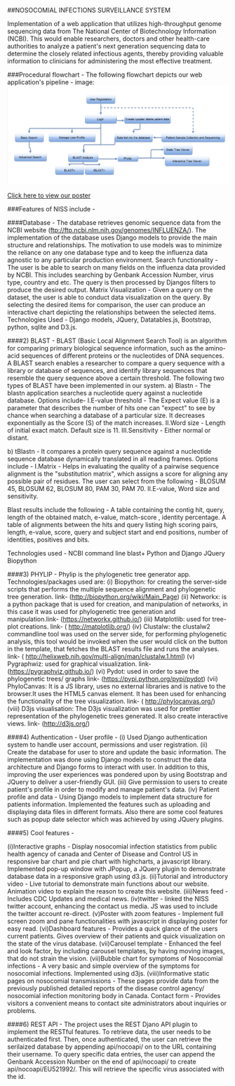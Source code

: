 ##NOSOCOMIAL INFECTIONS SURVEILLANCE SYSTEM

Implementation of a web application that utilizes high-throughput genome sequencing data from The National Center of Biotechnology Information (NCBI). This would enable researchers, doctors and other health-care authorities to analyze a patient's next generation sequencing data to determine the closely related infectious agents, thereby providing valuable information to clinicians for administering the most effective treatment.

###Procedural flowchart - 
The following flowchart depicts our web application's pipeline - 
image: ![](flow.png) 

[Click here to view our poster](http://cmpt470.csil.sfu.ca:8009/project/) 

###Features of NISS include - 

####Database - 
The database retrieves genomic sequence data from the NCBI website (ftp://ftp.ncbi.nlm.nih.gov/genomes/INFLUENZA/). The implementation of the database uses Django models to provide the main structure and relationships. The motivation to use models was to minimize the reliance on any one database type and to keep the influenza data agnostic to any particular production environment. 
Search functionality - The user is be able to search on many fields on the influenza data provided by NCBI. This includes searching by Genbank Accession Number, virus type, country and etc. The query is then processed by Djangos filters to produce the desired output. 
Matrix Visualization - Given a query on the dataset, the user is able to conduct data visualization on the query. By selecting the desired items for comparison, the user can produce an interactive chart depicting the relationships between the selected items. 
Technologies Used - Django models, JQuery, Datatables.js, Bootstrap, python, sqlite and D3.js. 

####2) BLAST - 
BLAST (Basic Local Alignment Search Tool) is an algorithm for comparing primary biological sequence information, such as the amino-acid sequences of different proteins or the nucleotides of DNA sequences. A BLAST search enables a researcher to compare a query sequence with a library or database of sequences, and identify library sequences that resemble the query sequence above a certain threshold. The following two types of BLAST have been implemented in our system. 
a) Blastn - The blastn application searches a nucleotide query against a nucleotide database. Options include- 
I.E-value threshold - The Expect value (E) is a parameter that describes the number of hits one can "expect" to see by chance when searching a database of a particular size. It decreases exponentially as the Score (S) of the match increases. 
II.Word size - Length of initial exact match. Default size is 11.
III.Sensitivity - Either normal or distant.

b) tBlastn - It compares a protein query sequence against a nucleotide sequence database dynamically translated in all reading frames. Options include - 
I.Matrix  - Helps in evaluating the quality of a pairwise sequence alignment is the "substitution matrix", which assigns a score for aligning any possible pair of residues. The user can select from the following - BLOSUM 45, BLOSUM 62, BLOSUM 80, PAM 30, PAM 70.
II.E-value, Word size and sensitivity.

Blast results include the following - 
A table containing the contig hit, query, length of the obtained match, e-value, match-score , identity percentage.
A table of alignments between the hits and query listing high scoring pairs, length, e-value, score, query and subject start and end positions, number of identities, positives and bits.

Technologies used - 
NCBI command line blast+ 
Python and Django
JQuery
Biopython

####3) PHYLIP - 
   Phylip is the phylogenetic tree generator app. Technologies/packages used are:
   (i) Biopython: for creating the server-side scripts that performs the multiple sequence alignment and phylogenetic tree generation. link- (http://biopython.org/wiki/Main_Page)
   (ii) Networkx: is a python package that is used for creation, and manipulation of networks, in this case it was used for phylogenetic tree generation and manipulation.link- (https://networkx.github.io/)
   (iii) Matplotlib: used for tree-plot creations. link- ( http://matplotlib.org/)
   (iv) Clustalw: the clustalw2 commandline tool was used on the server side, for performing phylogenetic analysis, this tool would be invoked when the user would click on the button in the template, that fetches the BLAST results file and runs the analyses.
 link- ( http://helixweb.nih.gov/multi-align/man/clustalw.1.html)
   (v) Pygraphwiz: used for graphical visualization. 
link- (https://pygraphviz.github.io/)
   (vi) Pydot: used in order to save the phylogenetic trees/ graphs
link- (https://pypi.python.org/pypi/pydot)
   (vii) PhyloCanvas: It is a JS library, uses no external libraries and is native to the browser.It uses the HTML5 canvas element. It has been used for enhancing the functionality of the tree visualization.
link- ( http://phylocanvas.org/)
    (viii) D3js visualisation: The D3js visualization was used for prettier representation of the phylogenetic trees generated. It also create interactive views. 
link- (http://d3js.org/)

####4) Authentication - 
User profile -
(i) Used Django authentication system to handle user account, permissions and user registration. 
(ii) Create the database for user to store and update the basic information. The implementation was done using Django models to construct the data architecture and Django forms to interact with user. In addition to this, improving the user experiences was pondered upon by using Bootstrap and JQuery to deliver a user-friendly GUI. 
(iii) Give permission to users to create patient's profile in order to modify and manage patient's data. 
(iv) Patient profile and data - Using Django models to implement data structure for patients information. Implemented the features such as uploading and displaying data files in different formats. Also there are some cool features such as popup date selector which was achieved by using JQuery plugins. 


####5) Cool features -  

(i)Interactive graphs - Display nosocomial infection statistics from public health agency of canada and Center of Disease and Control US in responsive bar chart and pie chart with highcharts, a javascript library. Implemented pop-up window with JPopup, a JQuery plugin  to demonstrate database data in a responsive graph using d3.js.
(ii)Tutorial and introductory video - Live tutorial to demonstrate main functions about our website. Animation video to explain the reason to create this website.
(iii)News feed -  Includes CDC Updates and medical news.
(iv)twitter - linked the NISS twitter account, enhancing the contact us media. JS was used to include the twitter account re-direct.
(v)Poster with zoom features - Implement full screen zoom and pane functionalities with javascript in displaying poster for easy read. 
(vi)Dashboard features - Provides a quick glance of the users current patients. Gives overview of their patients and quick visualization on the state of the virus database. 
(vii)Carousel template - Enhanced the feel and look factor, by including carousel templates, by having moving images, that do not strain the vision.
(vii)Bubble chart for symptoms of Nosocomial infections -  A very basic and simple overview of the symptoms for nosocomial infections. Implemented using d3js.
(viii)Informative static pages on nosocomial transmissions - These pages provide data from the previously published detailed reports of the disease control agency/ nosocomial infection monitoring body in Canada.
Contact form -  Provides visitors a convenient means to contact site administrators about inquiries or problems. 

####6) REST API - 
The project uses the REST Djano API plugin to implement the RESTful features. 
To retrieve data, the user needs to be authenticated first. Then, once authenticated, the user can retrieve the serilaized database by appending api/nocoapi/ on to the URL containing their username. 
To query specific data entries, the user can append the Genbank Accession Number on the end of api/nocoapi/ to create api/nocoapi/EU521992/. This will retrieve the specific virus associated with the id. 

